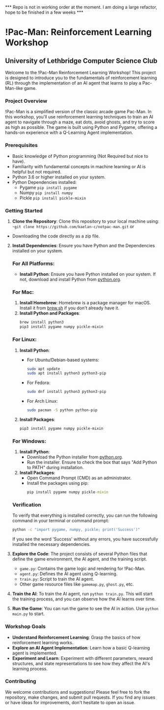 *** Repo is not in working order at the moment. I am doing a large refactor, hope to be finished in a few weeks ***

# !Pac-Man: Reinforcement Learning Workshop

## University of Lethbridge Computer Science Club

Welcome to the !Pac-Man Reinforcement Learning Workshop! This project is designed to introduce you to the fundamentals of reinforcement learning (RL) through the implementation of an AI agent that learns to play a Pac-Man-like game.

### Project Overview

!Pac-Man is a simplified version of the classic arcade game Pac-Man. In this workshop, you'll use reinforcement learning techniques to train an AI agent to navigate through a maze, eat dots, avoid ghosts, and try to score as high as possible. The game is built using Python and Pygame, offering a hands-on experience with a Q-Learning Agent implementation.

### Prerequisites

- Basic knowledge of Python programming (Not Required but nice to have).
- Familiarity with fundamental concepts in machine learning or AI is helpful but not required.
- Python 3.6 or higher installed on your system.
- Python Dependencies installed:
  - Pygame `pip install pygame`
  - Numpy `pip install numpy`
  - Pickle `pip install pickle-mixin`

### Getting Started

1. **Clone the Repository**: Clone this repository to your local machine using:
  -`git clone https://github.com/kaelan-c/notpac-man.git`
  or
  - Downloading the code directly as a zip file.

2. **Install Dependencies**: Ensure you have Python and the Dependencies installed on your system.

   ### For All Platforms:
   - **Install Python**: Ensure you have Python installed on your system. If not, download and install Python from [python.org](https://www.python.org/downloads/).

   ### For Mac:
   1. **Install Homebrew**: Homebrew is a package manager for macOS. Install it from [brew.sh](https://brew.sh/) if you don't already have it.
   2. **Install Python and Packages**:
      ```bash
      brew install python3
      pip3 install pygame numpy pickle-mixin
      ```

   ### For Linux:
   1. **Install Python**:
      - For Ubuntu/Debian-based systems:
        ```bash
        sudo apt update
        sudo apt install python3 python3-pip
        ```
      - For Fedora:
        ```bash
        sudo dnf install python3 python3-pip
        ```
      - For Arch Linux:
        ```bash
        sudo pacman -S python python-pip
        ```

   2. **Install Packages**:
      ```bash
      pip3 install pygame numpy pickle-mixin
      ```

   ### For Windows:
   1. **Install Python**:
      - Download the Python installer from [python.org](https://www.python.org/downloads/).
      - Run the installer. Ensure to check the box that says "Add Python to PATH" during installation.
   2. **Install Packages**:
      - Open Command Prompt (CMD) as an administrator.
      - Install the packages using pip:
        ```cmd
        pip install pygame numpy pickle-mixin
        ```

   ### Verification
   To verify that everything is installed correctly, you can run the following command in your terminal or command prompt:
   ```bash
   python -c "import pygame, numpy, pickle; print('Success')"
   ```
   If you see the word 'Success' without any errors, you have successfully installed the necessary dependencies.

3. **Explore the Code**: The project consists of several Python files that define the game environment, the AI agent, and the training script.
   - `game.py`: Contains the game logic and rendering for !Pac-Man.
   - `agent.py`: Defines the AI agent using Q-learning.
   - `train.py`: Script to train the AI agent.
   - Other game resource files like `gamemap.py`, `ghost.py`, etc.

4. **Train the AI**: To train the AI agent, run `python train.py`. This will start the training process, and you can observe how the AI learns over time.

5. **Run the Game**: You can run the game to see the AI in action. Use `python main.py` to start.

### Workshop Goals

- **Understand Reinforcement Learning**: Grasp the basics of how reinforcement learning works.
- **Explore an AI Agent Implementation**: Learn how a basic Q-learning agent is implemented.
- **Experiment and Learn**: Experiment with different parameters, reward structures, and state representations to see how they affect the AI's learning process.

### Contributing

We welcome contributions and suggestions! Please feel free to fork the repository, make changes, and submit pull requests. If you find any issues or have ideas for improvements, don't hesitate to open an issue.

